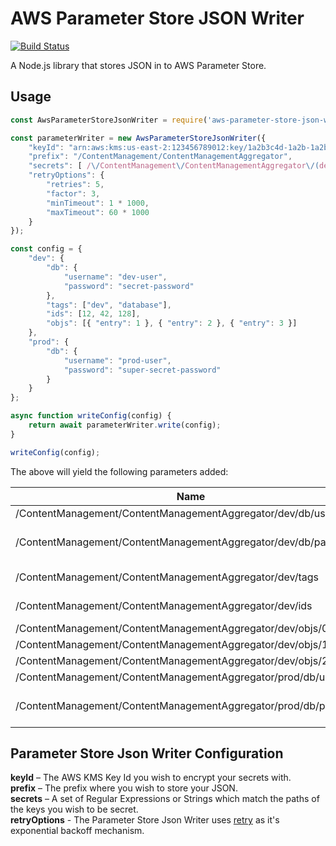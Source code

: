 # AWS Parameter Store JSON Writer

[![Build Status](https://travis-ci.org/MattLloyd101/aws-parameter-store-json-writer.svg?branch=master)](https://travis-ci.org/MattLloyd101/aws-parameter-store-json-writer)

A Node.js library that stores JSON in to AWS Parameter Store.

## Usage

```javascript
const AwsParameterStoreJsonWriter = require('aws-parameter-store-json-writer');

const parameterWriter = new AwsParameterStoreJsonWriter({
	"keyId": "arn:aws:kms:us-east-2:123456789012:key/1a2b3c4d-1a2b-1a2b-1a2b-1a2b3c4d5e",
	"prefix": "/ContentManagement/ContentManagementAggregator",
	"secrets": [ /\/ContentManagement\/ContentManagementAggregator\/(dev|prod)\/db\/password/ ],
	"retryOptions": {
		"retries": 5,
		"factor": 3,
		"minTimeout": 1 * 1000,
		"maxTimeout": 60 * 1000
	}
});

const config = {
	"dev": {
		"db": {
			"username": "dev-user",
			"password": "secret-password"
		},
		"tags": ["dev", "database"],
		"ids": [12, 42, 128],
		"objs": [{ "entry": 1 }, { "entry": 2 }, { "entry": 3 }]
	},
	"prod": {
		"db": {
			"username": "prod-user",
			"password": "super-secret-password"
		}
	}
};

async function writeConfig(config) {
	return await parameterWriter.write(config);
}

writeConfig(config);


```

The above will yield the following parameters added:

| Name | Type | Key ID | Value |
| ---- | ---- | ------ | ----- |
| /ContentManagement/ContentManagementAggregator/dev/db/username | String | - | dev-user |
| /ContentManagement/ContentManagementAggregator/dev/db/password | SecureString | arn:aws:kms:us-east-2:123456789012:key/1a2b3c4d-1a2b-1a2b-1a2b-1a2b3c4d5e | secret-password |
| /ContentManagement/ContentManagementAggregator/dev/tags | StringList | - | "dev", "database" |
| /ContentManagement/ContentManagementAggregator/dev/ids | StringList | - | "12", "42", "128" |
| /ContentManagement/ContentManagementAggregator/dev/objs/0/entry | String | - | "1" |
| /ContentManagement/ContentManagementAggregator/dev/objs/1/entry | String | - | "2" |
| /ContentManagement/ContentManagementAggregator/dev/objs/2/entry | String | - | "3" |
| /ContentManagement/ContentManagementAggregator/prod/db/username | String | - | prod-user |
| /ContentManagement/ContentManagementAggregator/prod/db/password | SecureString | arn:aws:kms:us-east-2:123456789012:key/1a2b3c4d-1a2b-1a2b-1a2b-1a2b3c4d5e | super-secret-password |

## Parameter Store Json Writer Configuration

**keyId** – The AWS KMS Key Id you wish to encrypt your secrets with.  
**prefix** – The prefix where you wish to store your JSON.  
**secrets** – A set of Regular Expressions or Strings which match the paths of the keys you wish to be secret.  
**retryOptions** - The Parameter Store Json Writer uses [retry](https://github.com/tim-kos/node-retry) as it's exponential backoff mechanism.